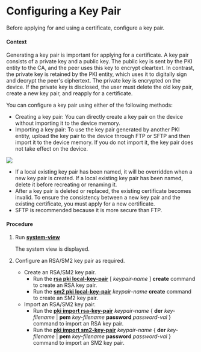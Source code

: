Configuring a Key Pair
======================

Before applying for and using a certificate, configure a key pair.

#### Context

Generating a key pair is important for applying for a certificate. A key pair consists of a private key and a public key. The public key is sent by the PKI entity to the CA, and the peer uses this key to encrypt cleartext. In contrast, the private key is retained by the PKI entity, which uses it to digitally sign and decrypt the peer's ciphertext. The private key is encrypted on the device. If the private key is disclosed, the user must delete the old key pair, create a new key pair, and reapply for a certificate.

You can configure a key pair using either of the following methods:

* Creating a key pair: You can directly create a key pair on the device without importing it to the device memory.
* Importing a key pair: To use the key pair generated by another PKI entity, upload the key pair to the device through FTP or SFTP and then import it to the device memory. If you do not import it, the key pair does not take effect on the device.

![](../../../../public_sys-resources/note_3.0-en-us.png) 

* If a local existing key pair has been named, it will be overridden when a new key pair is created. If a local existing key pair has been named, delete it before recreating or renaming it.
* After a key pair is deleted or replaced, the existing certificate becomes invalid. To ensure the consistency between a new key pair and the existing certificate, you must apply for a new certificate.
* SFTP is recommended because it is more secure than FTP.


#### Procedure

1. Run [**system-view**](cmdqueryname=system-view)
   
   
   
   The system view is displayed.
2. Configure an RSA/SM2 key pair as required.
   
   
   * Create an RSA/SM2 key pair.
     + Run the [**rsa pki local-key-pair**](cmdqueryname=rsa+pki+local-key-pair+create) [ *keypair-name* ] **create** command to create an RSA key pair.
     + Run the [**sm2 pki local-key-pair**](cmdqueryname=sm2+pki+local-key-pair+create) *keypair-name* **create** command to create an SM2 key pair.
   * Import an RSA/SM2 key pair.
     + Run the [**pki import rsa-key-pair**](cmdqueryname=pki+import+rsa-key-pair+der+pem+password) *keypair-name* { **der** *key-filename* | **pem** *key-filename* **password** *password-val* } command to import an RSA key pair.
     + Run the [**pki import sm2-key-pair**](cmdqueryname=pki+import+sm2-key-pair+der+pem+password) *keypair-name* { **der** *key-filename* | **pem** *key-filename* **password** *password-val* } command to import an SM2 key pair.
